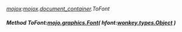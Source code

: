 _[mojox](../../modules/mojox/mojox-module.md):[mojox](../../modules/mojox/mojox-module.md).[document\_container](../../modules/mojox/mojox-document_container.md).ToFont_
##### Method ToFont:[mojo.graphics.Font](../../modules/mojo/mojo-graphics-font.md)( hfont:[wonkey.types.Object](../../modules/wonkey/wonkey-types-object.md) )
